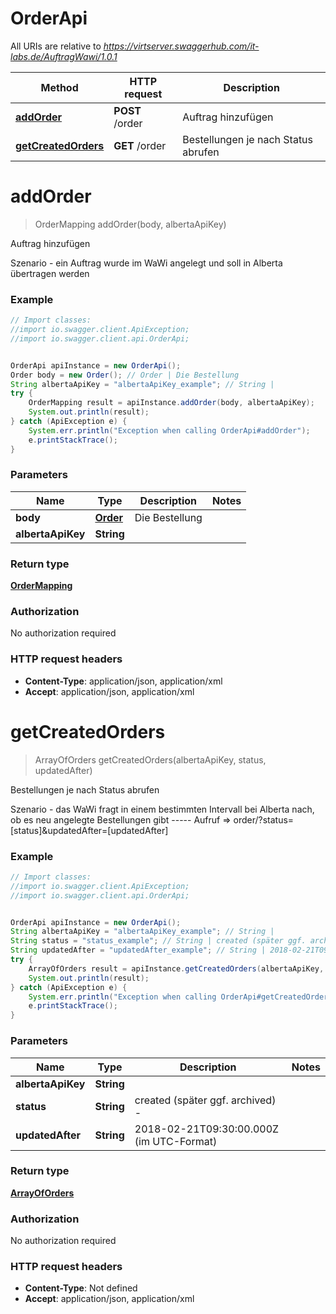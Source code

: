 # OrderApi

All URIs are relative to *https://virtserver.swaggerhub.com/it-labs.de/AuftragWawi/1.0.1*

Method | HTTP request | Description
------------- | ------------- | -------------
[**addOrder**](OrderApi.md#addOrder) | **POST** /order | Auftrag hinzufügen
[**getCreatedOrders**](OrderApi.md#getCreatedOrders) | **GET** /order | Bestellungen je nach Status abrufen

<a name="addOrder"></a>
# **addOrder**
> OrderMapping addOrder(body, albertaApiKey)

Auftrag hinzufügen

Szenario - ein Auftrag wurde im WaWi angelegt und soll in Alberta übertragen werden

### Example
```java
// Import classes:
//import io.swagger.client.ApiException;
//import io.swagger.client.api.OrderApi;


OrderApi apiInstance = new OrderApi();
Order body = new Order(); // Order | Die Bestellung
String albertaApiKey = "albertaApiKey_example"; // String | 
try {
    OrderMapping result = apiInstance.addOrder(body, albertaApiKey);
    System.out.println(result);
} catch (ApiException e) {
    System.err.println("Exception when calling OrderApi#addOrder");
    e.printStackTrace();
}
```

### Parameters

Name | Type | Description  | Notes
------------- | ------------- | ------------- | -------------
 **body** | [**Order**](Order.md)| Die Bestellung |
 **albertaApiKey** | **String**|  |

### Return type

[**OrderMapping**](OrderMapping.md)

### Authorization

No authorization required

### HTTP request headers

 - **Content-Type**: application/json, application/xml
 - **Accept**: application/json, application/xml

<a name="getCreatedOrders"></a>
# **getCreatedOrders**
> ArrayOfOrders getCreatedOrders(albertaApiKey, status, updatedAfter)

Bestellungen je nach Status abrufen

Szenario - das WaWi fragt in einem bestimmten Intervall bei Alberta nach, ob es neu angelegte Bestellungen gibt ----- Aufruf &#x3D;&gt; order/?status&#x3D;[status]&amp;updatedAfter&#x3D;[updatedAfter]

### Example
```java
// Import classes:
//import io.swagger.client.ApiException;
//import io.swagger.client.api.OrderApi;


OrderApi apiInstance = new OrderApi();
String albertaApiKey = "albertaApiKey_example"; // String | 
String status = "status_example"; // String | created (später ggf. archived) -
String updatedAfter = "updatedAfter_example"; // String | 2018-02-21T09:30:00.000Z (im UTC-Format)
try {
    ArrayOfOrders result = apiInstance.getCreatedOrders(albertaApiKey, status, updatedAfter);
    System.out.println(result);
} catch (ApiException e) {
    System.err.println("Exception when calling OrderApi#getCreatedOrders");
    e.printStackTrace();
}
```

### Parameters

Name | Type | Description  | Notes
------------- | ------------- | ------------- | -------------
 **albertaApiKey** | **String**|  |
 **status** | **String**| created (später ggf. archived) - |
 **updatedAfter** | **String**| 2018-02-21T09:30:00.000Z (im UTC-Format) |

### Return type

[**ArrayOfOrders**](ArrayOfOrders.md)

### Authorization

No authorization required

### HTTP request headers

 - **Content-Type**: Not defined
 - **Accept**: application/json, application/xml

